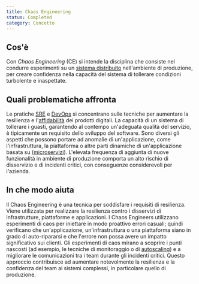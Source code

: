 ```yaml
---
title: Chaos Engineering
status: Completed
category: Concetto
---
```


## Cos'è
Con _Chaos Engineering_ (CE) si intende la disciplina che consiste nel condurre esperimenti su un [sistema distribuito](/it/distributed_systems/) nell'ambiente di produzione, per creare confidenza nella capacità del sistema di tollerare condizioni turbolente e inaspettate.

## Quali problematiche affronta
Le pratiche [SRE](/it/site-reliability-engineering/) e [DevOps](/it/devops/) si concentrano sulle tecniche per aumentare la resilienza e l'[affidabilità](/it/reliability/) dei prodotti digitali. La capacità di un sistema di tollerare i guasti, garantendo al contempo un'adeguata qualità del servizio, è tipicamente un requisito dello sviluppo del software. Sono diversi gli aspetti che possono portare ad anomalie di un'applicazione, come l'infrastruttura, la piattaforma o altre parti dinamiche di un'applicazione basata su ([microservizi](/it/microservices/)). L'elevata frequenza di aggiunta di nuove funzionalità in ambiente di produzione comporta un alto rischio di disservizio e di incidenti critici, con conseguenze considerevoli per l'azienda.

## In che modo aiuta
Il Chaos Engineering è una tecnica per soddisfare i requisiti di resilienza. Viene utilizzata per realizzare la resilienza contro i disservizi di infrastrutture, piattaforme e applicazioni. I Chaos Engineers utilizzano esperimenti di caos per iniettare in modo proattivo errori casuali; quindi verificano che un'applicazione, un'infrastruttura o una piattaforma siano in grado di auto-ripararsi e che l'errore non possa avere un impatto significativo sui clienti. Gli esperimenti di caos mirano a scoprire i punti nascosti (ad esempio, le tecniche di monitoraggio o di [autoscaling]([it/autoscaling/)) e a migliorare le comunicazioni tra i team durante gli incidenti critici. Questo approccio contribuisce ad aumentare notevolmente la resilienza e la confidenza del team ai sistemi complessi, in particolare quello di produzione.
